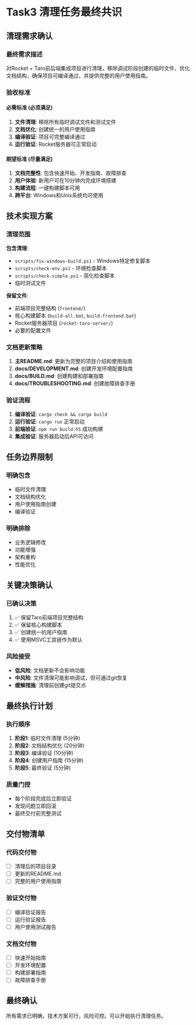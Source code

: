 # Task3 清理任务最终共识

## 清理需求确认

### 最终需求描述
对Rocket + Taro前后端集成项目进行清理，移除调试阶段创建的临时文件，优化文档结构，确保项目可编译通过，并提供完整的用户使用指南。

### 验收标准

#### 必需标准 (必须满足)
1. **文件清理**: 移除所有临时调试文件和测试文件
2. **文档优化**: 创建统一的用户使用指南
3. **编译验证**: 项目可完整编译通过
4. **运行验证**: Rocket服务器可正常启动

#### 期望标准 (尽量满足)
1. **文档完整性**: 包含快速开始、开发指南、故障排查
2. **用户体验**: 新用户可在10分钟内完成环境搭建
3. **构建流程**: 一键构建脚本可用
4. **跨平台**: Windows和Unix系统均可使用

## 技术实现方案

### 清理范围
**包含清理**:
- `scripts/fix-windows-build.ps1` - Windows特定修复脚本
- `scripts/check-env.ps1` - 环境检查脚本
- `scripts/check-simple.ps1` - 简化检查脚本
- 临时测试文件

**保留文件**:
- 前端项目完整结构 (`frontend/`)
- 核心构建脚本 (`build-all.bat`, `build-frontend.bat`)
- Rocket服务器项目 (`rocket-taro-server/`)
- 必要的配置文件

### 文档更新策略
1. **主README.md**: 更新为完整的项目介绍和使用指南
2. **docs/DEVELOPMENT.md**: 创建开发环境配置指南
3. **docs/BUILD.md**: 创建构建和部署指南
4. **docs/TROUBLESHOOTING.md**: 创建故障排查手册

### 验证流程
1. **编译验证**: `cargo check && cargo build`
2. **运行验证**: `cargo run` 正常启动
3. **前端验证**: `npm run build:h5` 成功构建
4. **集成验证**: 服务器启动后API可访问

## 任务边界限制

### 明确包含
- 临时文件清理
- 文档结构优化
- 用户使用指南创建
- 编译验证

### 明确排除
- 业务逻辑修改
- 功能增强
- 架构重构
- 性能优化

## 关键决策确认

### 已确认决策
1. ✅ 保留Taro前端项目完整结构
2. ✅ 保留核心构建脚本
3. ✅ 创建统一的用户指南
4. ✅ 使用MSVC工具链作为默认

### 风险接受
- **低风险**: 文档更新不会影响功能
- **中风险**: 文件清理可能影响调试，但可通过git恢复
- **缓解措施**: 清理前创建git提交点

## 最终执行计划

### 执行顺序
1. **阶段1**: 临时文件清理 (5分钟)
2. **阶段2**: 文档结构优化 (20分钟)
3. **阶段3**: 编译验证 (10分钟)
4. **阶段4**: 创建用户指南 (15分钟)
5. **阶段5**: 最终验证 (5分钟)

### 质量门控
- 每个阶段完成后立即验证
- 发现问题立即回滚
- 最终交付前完整测试

## 交付物清单

### 代码交付物
- [ ] 清理后的项目目录
- [ ] 更新的README.md
- [ ] 完整的用户使用指南

### 验证交付物
- [ ] 编译验证报告
- [ ] 运行验证报告
- [ ] 用户使用测试报告

### 文档交付物
- [ ] 快速开始指南
- [ ] 开发环境配置
- [ ] 构建部署指南
- [ ] 故障排查手册

## 最终确认

所有需求已明确，技术方案可行，风险可控。可以开始执行清理任务。